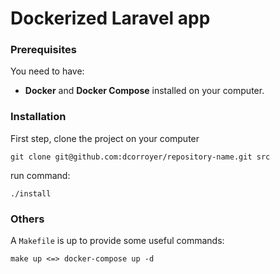 # Dockerized Laravel app

### Prerequisites

You need to have:

- __Docker__ and __Docker Compose__ installed on your computer.

### Installation

First step, clone the project on your computer

    git clone git@github.com:dcorroyer/repository-name.git src

run command:

    ./install

### Others

A `Makefile` is up to provide some useful commands:

    make up <=> docker-compose up -d
